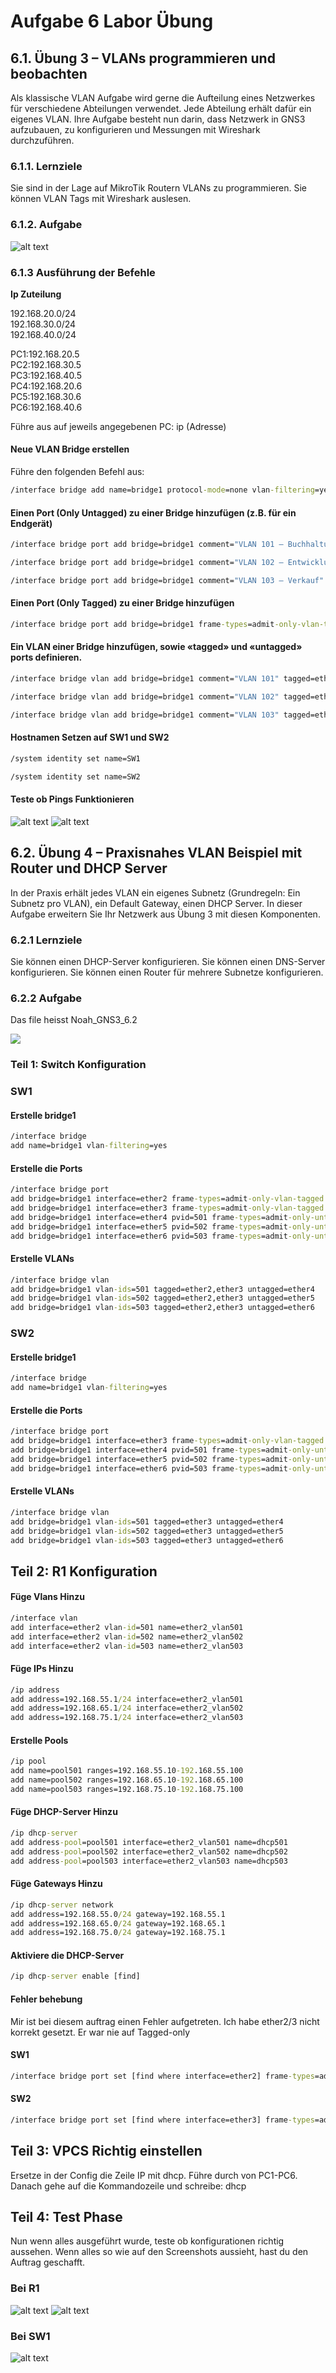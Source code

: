 # Aufgabe 6 Labor Übung 

## 6.1. Übung 3 – VLANs programmieren und beobachten

Als klassische VLAN Aufgabe wird gerne die Aufteilung eines Netzwerkes für verschiedene Abteilungen verwendet. Jede Abteilung erhält dafür ein eigenes VLAN. Ihre Aufgabe besteht nun darin, dass Netzwerk in GNS3 aufzubauen, zu konfigurieren und Messungen mit Wireshark durchzuführen.
### 6.1.1. Lernziele

Sie sind in der Lage auf MikroTik Routern VLANs zu programmieren. Sie können VLAN Tags mit Wireshark auslesen.
### 6.1.2. Aufgabe

![alt text](grafik.png)


### 6.1.3 Ausführung der Befehle

**Ip Zuteilung**

192.168.20.0/24  
192.168.30.0/24  
192.168.40.0/24  
  
PC1:192.168.20.5  
PC2:192.168.30.5  
PC3:192.168.40.5  
PC4:192.168.20.6  
PC5:192.168.30.6  
PC6:192.168.40.6  

Führe aus auf jeweils angegebenen PC: ip (Adresse)

#### Neue VLAN Bridge erstellen

Führe den folgenden Befehl aus:

```cmd
/interface bridge add name=bridge1 protocol-mode=none vlan-filtering=yes
```	

#### Einen Port (Only Untagged) zu einer Bridge hinzufügen (z.B. für ein Endgerät)
```cmd
/interface bridge port add bridge=bridge1 comment="VLAN 101 – Buchhaltung" frame-types=admit-only-untagged-and-priority-tagged hw=no interface=ether4 pvid=101
```
```cmd
/interface bridge port add bridge=bridge1 comment="VLAN 102 – Entwicklung" frame-types=admit-only-untagged-and-priority-tagged hw=no interface=ether5 pvid=102
```
```cmd
/interface bridge port add bridge=bridge1 comment="VLAN 103 – Verkauf" frame-types=admit-only-untagged-and-priority-tagged hw=no interface=ether6 pvid=103
```

#### Einen Port (Only Tagged) zu einer Bridge hinzufügen

```cmd
/interface bridge port add bridge=bridge1 frame-types=admit-only-vlan-tagged hw=no interface=ether8
```
#### Ein VLAN einer Bridge hinzufügen, sowie «tagged» und «untagged» ports definieren.
```cmd
/interface bridge vlan add bridge=bridge1 comment="VLAN 101" tagged=ether8 untagged=ether4 vlan-ids=101
```	
```cmd
/interface bridge vlan add bridge=bridge1 comment="VLAN 102" tagged=ether8 untagged=ether5 vlan-ids=102
```		
```cmd
/interface bridge vlan add bridge=bridge1 comment="VLAN 103" tagged=ether8 untagged=ether6 vlan-ids=103
```	
#### Hostnamen Setzen auf SW1 und SW2
```cmd 
/system identity set name=SW1
```
```cmd
/system identity set name=SW2
```

#### **Teste ob Pings Funktionieren**

![alt text](image-1.png)
![alt text](image-2.png)

## 6.2. Übung 4 – Praxisnahes VLAN Beispiel mit Router und DHCP Server

In der Praxis erhält jedes VLAN ein eigenes Subnetz (Grundregeln: Ein Subnetz pro VLAN), ein Default Gateway, einen DHCP Server. In dieser Aufgabe erweitern Sie Ihr Netzwerk aus Übung 3 mit diesen Komponenten.

### 6.2.1 Lernziele

Sie können einen DHCP-Server konfigurieren. Sie können einen DNS-Server konfigurieren. Sie können einen Router für mehrere Subnetze konfigurieren.

### 6.2.2 Aufgabe

Das file heisst Noah_GNS3_6.2

![](image-3.png)

### Teil 1: Switch Konfiguration
### SW1

#### Erstelle bridge1

```cmd
/interface bridge
add name=bridge1 vlan-filtering=yes
```
#### Erstelle die Ports

```cmd
/interface bridge port
add bridge=bridge1 interface=ether2 frame-types=admit-only-vlan-tagged comment="Trunk zu R1"
add bridge=bridge1 interface=ether3 frame-types=admit-only-vlan-tagged comment="Trunk zu SW2"
add bridge=bridge1 interface=ether4 pvid=501 frame-types=admit-only-untagged-and-priority-tagged comment="PC1 – Buchhaltung"
add bridge=bridge1 interface=ether5 pvid=502 frame-types=admit-only-untagged-and-priority-tagged comment="PC2 – Entwicklung"
add bridge=bridge1 interface=ether6 pvid=503 frame-types=admit-only-untagged-and-priority-tagged comment="PC3 – Verkauf"

```
#### Erstelle VLANs

```cmd
/interface bridge vlan
add bridge=bridge1 vlan-ids=501 tagged=ether2,ether3 untagged=ether4
add bridge=bridge1 vlan-ids=502 tagged=ether2,ether3 untagged=ether5
add bridge=bridge1 vlan-ids=503 tagged=ether2,ether3 untagged=ether6
```

### SW2

#### Erstelle bridge1

```cmd
/interface bridge
add name=bridge1 vlan-filtering=yes
```
#### Erstelle die Ports

```cmd
/interface bridge port
add bridge=bridge1 interface=ether3 frame-types=admit-only-vlan-tagged comment="Trunk zu SW1"
add bridge=bridge1 interface=ether4 pvid=501 frame-types=admit-only-untagged-and-priority-tagged comment="PC4 – Buchhaltung"
add bridge=bridge1 interface=ether5 pvid=502 frame-types=admit-only-untagged-and-priority-tagged comment="PC5 – Entwicklung"
add bridge=bridge1 interface=ether6 pvid=503 frame-types=admit-only-untagged-and-priority-tagged comment="PC6 – Verkauf"


```
#### Erstelle VLANs

```cmd
/interface bridge vlan
add bridge=bridge1 vlan-ids=501 tagged=ether3 untagged=ether4
add bridge=bridge1 vlan-ids=502 tagged=ether3 untagged=ether5
add bridge=bridge1 vlan-ids=503 tagged=ether3 untagged=ether6
```

## Teil 2: R1 Konfiguration

#### Füge Vlans Hinzu
```cmd
/interface vlan
add interface=ether2 vlan-id=501 name=ether2_vlan501
add interface=ether2 vlan-id=502 name=ether2_vlan502
add interface=ether2 vlan-id=503 name=ether2_vlan503
```	
#### Füge IPs Hinzu
```cmd
/ip address
add address=192.168.55.1/24 interface=ether2_vlan501
add address=192.168.65.1/24 interface=ether2_vlan502
add address=192.168.75.1/24 interface=ether2_vlan503

```	
#### Erstelle Pools
```cmd
/ip pool
add name=pool501 ranges=192.168.55.10-192.168.55.100
add name=pool502 ranges=192.168.65.10-192.168.65.100
add name=pool503 ranges=192.168.75.10-192.168.75.100
```	
#### Füge DHCP-Server Hinzu
```cmd
/ip dhcp-server
add address-pool=pool501 interface=ether2_vlan501 name=dhcp501
add address-pool=pool502 interface=ether2_vlan502 name=dhcp502
add address-pool=pool503 interface=ether2_vlan503 name=dhcp503

```	
#### Füge Gateways Hinzu
```cmd
/ip dhcp-server network
add address=192.168.55.0/24 gateway=192.168.55.1
add address=192.168.65.0/24 gateway=192.168.65.1
add address=192.168.75.0/24 gateway=192.168.75.1

```	
#### Aktiviere die DHCP-Server
```cmd
/ip dhcp-server enable [find]
```	
#### Fehler behebung
Mir ist bei diesem auftrag einen Fehler aufgetreten. Ich habe ether2/3 nicht korrekt gesetzt. Er war nie auf Tagged-only

#### SW1
```cmd
/interface bridge port set [find where interface=ether2] frame-types=admit-only-vlan-tagged
``` 
#### SW2
```cmd
/interface bridge port set [find where interface=ether3] frame-types=admit-only-vlan-tagged
``` 

## Teil 3: VPCS Richtig einstellen
Ersetze in der Config die Zeile IP mit dhcp. Führe durch von PC1-PC6.
Danach gehe auf die Kommandozeile und schreibe: dhcp

## Teil 4: Test Phase
Nun wenn alles ausgeführt wurde, teste ob konfigurationen richtig aussehen. Wenn alles so wie auf den Screenshots aussieht, hast du den Auftrag geschafft.

### Bei R1

![alt text](image-4.png)
![alt text](image-5.png)

### Bei SW1
![alt text](image-6.png)

